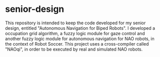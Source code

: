 # senior-design

<p> This repository is intended to keep the code developed for my senior design, entitled "Autonomous Navigation for Biped Robots". I developed a occupation grid algorithm, a fuzzy logic module for gaze control and another fuzzy logic module for autonomous navigation for NAO robots, in the context of Robot Soccer. This project uses a cross-compiler called "NAOqi", in order to be executed by real and simulated NAO robots.</p>
